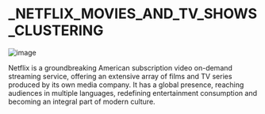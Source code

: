 # _NETFLIX_MOVIES_AND_TV_SHOWS_CLUSTERING

![image](https://github.com/NamiraMujawar/NETFLIX_MOVIES_AND_TV_SHOWS_CLUSTERING/assets/120715329/a3eca737-a5bb-447f-aef1-b0cc05aa2287)

Netflix is a groundbreaking American subscription video on-demand streaming service, offering an extensive array of films and TV series produced by its own media company. It has a global presence, reaching audiences in multiple languages, redefining entertainment consumption and becoming an integral part of modern culture.
